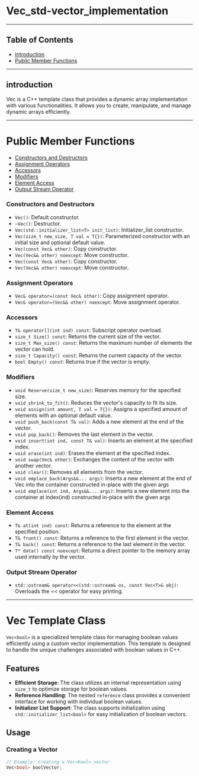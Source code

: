 # Vec_std-vector_implementation


*********************************************************************

## Table of Contents

- [Introduction](#introduction)
- [Public Member Functions](#public-member-functions)

*********************************************************************
## introduction

Vec is a C++ template class that provides a dynamic array implementation with various functionalities. It allows you to create, manipulate, and manage dynamic arrays efficiently.

*********************************************************************
# Public Member Functions

- [Constructors and Destructors](#constructors-and-destructors)
- [Assignment Operators](#assignment-operators)
- [Accessors](#accessors)
- [Modifiers](#modifiers)
- [Element Access](#element-access)
- [Output Stream Operator](#output-stream-operator)

### Constructors and Destructors

- `Vec()`: Default constructor.
- `~Vec()`: Destructor.
- `Vec(std::initializer_list<T> init_list)`: Initializer_list constructor.
- `Vec(size_t new_size, T val = T{})`: Parameterized constructor with an initial size and optional default value.
- `Vec(const Vec& other)`: Copy constructor.
- `Vec(Vec&& other) noexcept`: Move constructor.
- `Vec(const Vec& other)`: Copy constructor.
- `Vec(Vec&& other) noexcept`: Move constructor.

### Assignment Operators

- `Vec& operator=(const Vec& other)`: Copy assignment operator.
- `Vec& operator=(Vec&& other) noexcept`: Move assignment operator.

### Accessors

- `T& operator[](int ind) const`: Subscript operator overload.
- `size_t Size() const`: Returns the current size of the vector.
- `size_t Max_size() const`: Returns the maximum number of elements the vector can hold.
- `size_t Capacity() const`: Returns the current capacity of the vector.
- `bool Empty() const`: Returns true if the vector is empty.

### Modifiers

- `void Reserve(size_t new_size)`: Reserves memory for the specified size.
- `void shrink_to_fit()`: Reduces the vector's capacity to fit its size.
- `void assign(int amount, T val = T{})`: Assigns a specified amount of elements with an optional default value.
- `void push_back(const T& val)`: Adds a new element at the end of the vector.
- `void pop_back()`: Removes the last element in the vector.
- `void insert(int ind, const T& val)`: Inserts an element at the specified index.
- `void erase(int ind)`: Erases the element at the specified index.
- `void swap(Vec& other)`: Exchanges the content of the vector with another vector.
- `void clear()`: Removes all elements from the vector.
- `void emplace_back(Args&&... args)`: Inserts a new element at the end of Vec into the container constructed in-place with the given args
- `void emplace(int ind, Args&&... args)`: Inserts a new element into the container at index(ind) constructed in-place with the given args

### Element Access

- `T& at(int ind) const`: Returns a reference to the element at the specified position.
- `T& front() const`: Returns a reference to the first element in the vector.
- `T& back() const`: Returns a reference to the last element in the vector.
- `T* data() const noexcept`: Returns a direct pointer to the memory array used internally by the vector.

### Output Stream Operator

- `std::ostream& operator<<(std::ostream& os, const Vec<T>& obj)`: Overloads the << operator for easy printing.

*************************************************************************

# Vec<bool> Template Class

`Vec<bool>` is a specialized template class for managing boolean values efficiently using a custom vector implementation. This template is designed to handle the unique challenges associated with boolean values in C++.

## Features

- **Efficient Storage**: The class utilizes an internal representation using `size_t` to optimize storage for boolean values.
- **Reference Handling**: The nested `reference` class provides a convenient interface for working with individual boolean values.
- **Initializer List Support**: The class supports initialization using `std::initializer_list<bool>` for easy initialization of boolean vectors.

## Usage

### Creating a Vector

```cpp
// Example: Creating a Vec<bool> vector
Vec<bool> boolVector;





